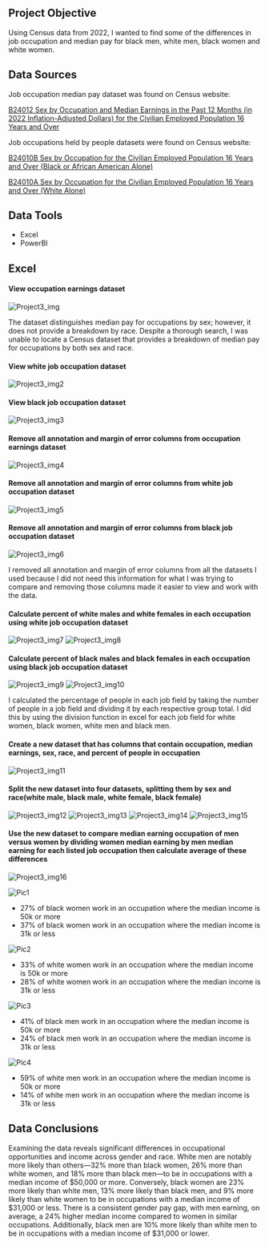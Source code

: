 ## Project Objective
Using Census data from 2022, I wanted to find some of the differences in job occupation and median pay for black men, white men, black women and white women.

## Data Sources
Job occupation median pay dataset was found on Census website:
  
[B24012 Sex by Occupation and Median Earnings in the Past 12 Months (in 2022 Inflation-Adjusted Dollars) for the Civilian Employed Population 16 Years and Over](https://data.census.gov/table/ACSDT1Y2022.B24012?t=Occupation&g=010XX00US)
   
  
Job occupations held by people datasets were found on Census website:
  
[B24010B Sex by Occupation for the Civilian Employed Population 16 Years and Over (Black or African American Alone)](https://data.census.gov/table/ACSDT1Y2022.B24010B?q=United+States&t=Black+or+African+American:Employment)
    
[B24010A Sex by Occupation for the Civilian Employed Population 16 Years and Over (White Alone)](https://data.census.gov/table/ACSDT1Y2022.B24010A?q=United+States&t=Employment:White)

## Data Tools 
* Excel
* PowerBI

## Excel
#### View occupation earnings dataset
![Project3_img](https://github.com/Scara98/Portfolio/assets/150705975/dc4a5620-a47e-4cba-acc9-c66d25bd6459)

The dataset distinguishes median pay for occupations by sex; however, it does not provide a breakdown by race. Despite a thorough search, I was unable to locate a Census dataset that provides a breakdown of median pay for occupations by both sex and race.

#### View white job occupation dataset
![Project3_img2](https://github.com/Scara98/Portfolio/assets/150705975/fdd11ded-8ef5-4bfe-a8c2-85880fd7d9c2)

#### View black job occupation dataset
![Project3_img3](https://github.com/Scara98/Portfolio/assets/150705975/b4870527-dbe2-491b-89a3-514945a3d171)

#### Remove all annotation and margin of error columns from occupation earnings dataset
![Project3_img4](https://github.com/Scara98/Portfolio/assets/150705975/16a88cb1-9540-401f-acb5-580bcd932a3c)

#### Remove all annotation and margin of error columns from white job occupation dataset
![Project3_img5](https://github.com/Scara98/Portfolio/assets/150705975/016f3945-a0e3-44e4-b983-af00272a92cd)

#### Remove all annotation and margin of error columns from black job occupation dataset
![Project3_img6](https://github.com/Scara98/Portfolio/assets/150705975/b50705d5-dca9-485c-bd03-3b86c0a38e43)

I removed all annotation and margin of error columns from all the datasets I used because I did not need this information for what I was trying to compare 
and removing those columns made it easier to view and work with the data. 

#### Calculate percent of white males and white females in each occupation using white job occupation dataset
![Project3_img7](https://github.com/Scara98/Portfolio/assets/150705975/6832c08c-dbbc-4ea4-a285-ad935db89df3)
![Project3_img8](https://github.com/Scara98/Portfolio/assets/150705975/34a9fff5-35f2-4649-a481-4d6f9c1fc30f)

#### Calculate percent of black males and black females in each occupation using black job occupation dataset
![Project3_img9](https://github.com/Scara98/Portfolio/assets/150705975/42dc50e5-f68b-4c46-ba0f-714eaedf2b1f)
![Project3_img10](https://github.com/Scara98/Portfolio/assets/150705975/22c59799-7c77-46bf-86f9-42c9d6015755)

I calculated the percentage of people in each job field by taking the number of people in a job field and dividing it by each respective group total. 
I did this by using the division function in excel for each job field for white women, black women, white men and black men.

#### Create a new dataset that has columns that contain occupation, median earnings, sex, race, and percent of people in occupation
![Project3_img11](https://github.com/Scara98/Portfolio/assets/150705975/a76e943f-7096-411a-aa8c-17ed1ebeb1f5)

#### Split the new dataset into four datasets, splitting them by sex and race(white male, black male, white female, black female)
![Project3_img12](https://github.com/Scara98/Portfolio/assets/150705975/545243e1-ade9-4812-8bd1-3718127ac970)
![Project3_img13](https://github.com/Scara98/Portfolio/assets/150705975/7d261a47-f64d-4919-a5d8-4fa4fe0addd9)
![Project3_img14](https://github.com/Scara98/Portfolio/assets/150705975/4f1a2cb1-a6bb-4687-b3fc-7502159d0128)
![Project3_img15](https://github.com/Scara98/Portfolio/assets/150705975/ad6d7745-7f39-4694-8528-68039eb27381)

#### Use the new dataset to compare median earning occupation of men versus women by dividing women median earning by men median earning for each listed job occupation then calculate average of these differences
![Project3_img16](https://github.com/Scara98/Portfolio/assets/150705975/865eecb6-1d44-4724-b26f-a54e38086ecd)


![Pic1](https://github.com/Scara98/Portfolio/assets/150705975/061c87c5-c990-4611-97ff-7d40b46593a0)

* 27% of black women work in an occupation where the median income is 50k or more
* 37% of black women work in an occupation where the median income is 31k or less

![Pic2](https://github.com/Scara98/Portfolio/assets/150705975/636936e1-2d33-441b-8e04-3714688738a7)

* 33% of white women work in an occupation where the median income is 50k or more
* 28% of white women work in an occupation where the median income is 31k or less

![Pic3](https://github.com/Scara98/Portfolio/assets/150705975/0180c013-290f-4ef9-8881-6c646c69417e)

* 41% of black men work in an occupation where the median income is 50k or more
* 24% of black men work in an occupation where the median income is 31k or less

![Pic4](https://github.com/Scara98/Portfolio/assets/150705975/8b3fd3fa-bc0e-43b5-a5e2-a3f73f4730dc)

* 59% of white men work in an occupation where the median income is 50k or more
* 14% of white men work in an occupation where the median income is 31k or less

## Data Conclusions
Examining the data reveals significant differences in occupational opportunities and income across gender and race. White men are notably more likely than others—32% more than black women, 26% more than white women, and 18% more than black men—to be in occupations with a median income of $50,000 or more. Conversely, black women are 23% more likely than white men, 13% more likely than black men, and 9% more likely than white women to be in occupations with a median income of $31,000 or less. There is a consistent gender pay gap, with men earning, on average, a 24% higher median income compared to women in similar occupations. Additionally, black men are 10% more likely than white men to be in occupations with a median income of $31,000 or lower.

